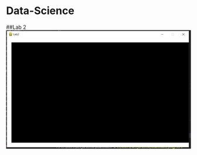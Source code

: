 # Data-Science

##Lab 2
![PNG](https://github.com/desjardinskatwit/Data-Science/blob/main/Lab2_pic.PNG)
